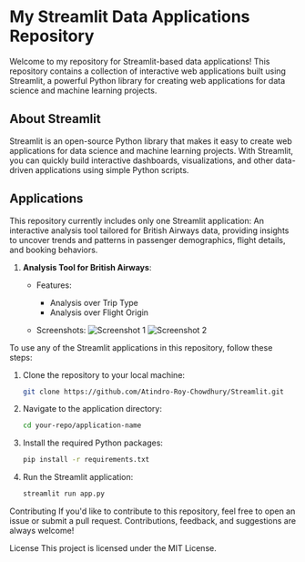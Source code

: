 # My Streamlit Data Applications Repository

Welcome to my repository for Streamlit-based data applications! This repository contains a collection of interactive web applications built using Streamlit, a powerful Python library for creating web applications for data science and machine learning projects.

## About Streamlit

Streamlit is an open-source Python library that makes it easy to create web applications for data science and machine learning projects. With Streamlit, you can quickly build interactive dashboards, visualizations, and other data-driven applications using simple Python scripts.

## Applications

This repository currently includes only one Streamlit application: An interactive analysis tool tailored for British Airways data, providing insights to uncover trends and patterns in passenger demographics, flight details, and booking behaviors.

1. **Analysis Tool for British Airways**: 
   - Features:
     - Analysis over Trip Type
     - Analysis over Flight Origin
       
   - Screenshots:
     ![Screenshot 1](C:\Users\LENOVO\Downloads\11.png)
     ![Screenshot 2]("C:\Users\LENOVO\Downloads\12.png")


To use any of the Streamlit applications in this repository, follow these steps:

1. Clone the repository to your local machine:

   ```bash
   git clone https://github.com/Atindro-Roy-Chowdhury/Streamlit.git

2. Navigate to the application directory:
    ```bash
    cd your-repo/application-name

4. Install the required Python packages:
   ```bash
   pip install -r requirements.txt
   
5. Run the Streamlit application:

   ```bash
   streamlit run app.py

Contributing
If you'd like to contribute to this repository, feel free to open an issue or submit a pull request. Contributions, feedback, and suggestions are always welcome!

License
This project is licensed under the MIT License.
